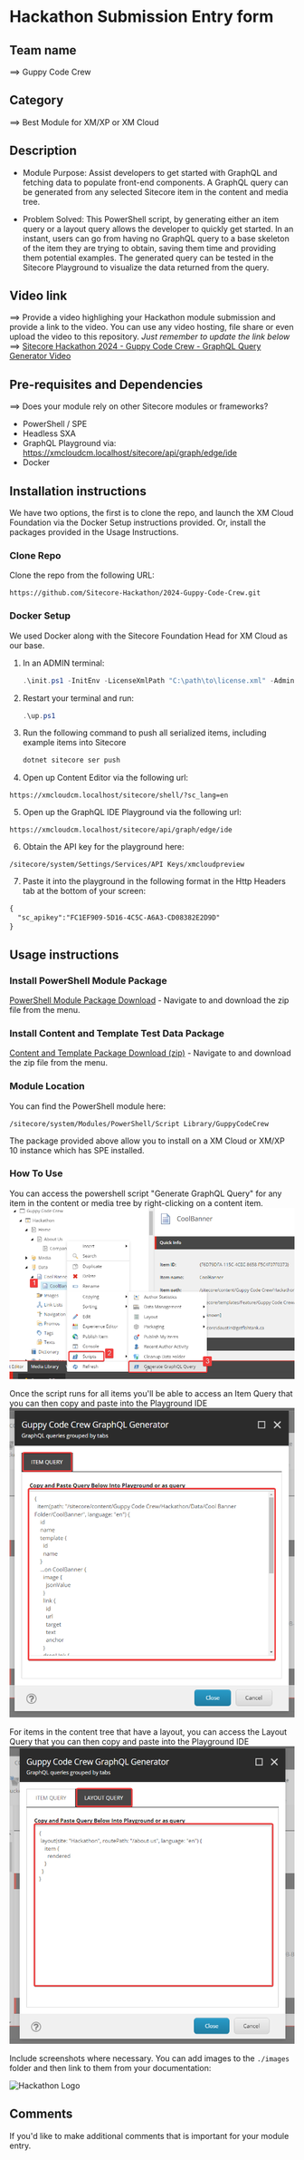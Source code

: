 # Hackathon Submission Entry form

## Team name
⟹ Guppy Code Crew

## Category
⟹ Best Module for XM/XP or XM Cloud  

## Description
  - Module Purpose: Assist developers to get started with GraphQL and fetching data to populate front-end components. A GraphQL query can be generated from any selected Sitecore item in the content and media tree. 

  - Problem Solved: This PowerShell script, by generating either an item query or a layout query allows the developer to quickly get started. In an instant, users can go from having no GraphQL query to a base skeleton of the item they are trying to obtain, saving them time and providing them potential examples. The generated query can be tested in the Sitecore Playground to visualize the data returned from the query. 

## Video link
⟹ Provide a video highlighing your Hackathon module submission and provide a link to the video. You can use any video hosting, file share or even upload the video to this repository. _Just remember to update the link below_
⟹ [Sitecore Hackathon 2024 - Guppy Code Crew - GraphQL Query Generator Video](https://www.youtube.com/watch?v=isrlK0SYzsk)

## Pre-requisites and Dependencies

⟹ Does your module rely on other Sitecore modules or frameworks?
- PowerShell / SPE
- Headless SXA
- GraphQL Playground via: https://xmcloudcm.localhost/sitecore/api/graph/edge/ide
- Docker

## Installation instructions
We have two options, the first is to clone the repo, and launch the XM Cloud Foundation via the Docker Setup instructions provided. Or, install the packages provided in the Usage Instructions.

### Clone Repo

Clone the repo from the following URL:
```
https://github.com/Sitecore-Hackathon/2024-Guppy-Code-Crew.git
```

### Docker Setup
We used Docker along with the Sitecore Foundation Head for XM Cloud as our base. 

1. In an ADMIN terminal:

    ```ps1
    .\init.ps1 -InitEnv -LicenseXmlPath "C:\path\to\license.xml" -AdminPassword "DesiredAdminPassword"
    ```

2. Restart your terminal and run:

    ```ps1
    .\up.ps1
    ```
3. Run the following command to push all serialized items, including example items into Sitecore

    ```ps1
    dotnet sitecore ser push
    ```

4. Open up Content Editor via the following url:
```
https://xmcloudcm.localhost/sitecore/shell/?sc_lang=en
```

5. Open up the GraphQL IDE Playground via the following url:
```
https://xmcloudcm.localhost/sitecore/api/graph/edge/ide
```

6. Obtain the API key for the playground here:
```
/sitecore/system/Settings/Services/API Keys/xmcloudpreview
```

7. Paste it into the playground in the following format in the Http Headers tab at the bottom of your screen:
```
{
  "sc_apikey":"FC1EF909-5D16-4C5C-A6A3-CD08382E2D9D"
}
```

## Usage instructions

### Install PowerShell Module Package
[PowerShell Module Package Download](/docs/modulefiles/GuppyCodeCrew-GenerateGraphQLQuery-Module-1.zip) - Navigate to and download the zip file from the menu.

### Install Content and Template Test Data Package
[Content and Template Package Download (zip)](/docs/modulefiles/GuppyCodeCrew-ContentAndTemplates.zip) - Navigate to and download the zip file from the menu.

### Module Location
You can find the PowerShell module here:
```
/sitecore/system/Modules/PowerShell/Script Library/GuppyCodeCrew
```

The package provided above allow you to install on a XM Cloud or XM/XP 10 instance which has SPE installed.

### How To Use
You can access the powershell script "Generate GraphQL Query" for any item in the content or media tree by right-clicking on a content item.
![Access PowerShell Script](docs/images/screenshot1.png?raw=true "Access PowerShell Script")

Once the script runs for all items you'll be able to access an Item Query that you can then copy and paste into the Playground IDE
![Copy Item Query](docs/images/screenshot2.png?raw=true "Copy Item Query")

For items in the content tree that have a layout, you can access the Layout Query that you can then copy and paste into the Playground IDE
![Copy Layout Query](docs/images/screenshot3.png?raw=true "Copy Layout Query")

Include screenshots where necessary. You can add images to the `./images` folder and then link to them from your documentation:

![Hackathon Logo](docs/images/hackathon.png?raw=true "Hackathon Logo")

## Comments
If you'd like to make additional comments that is important for your module entry.
